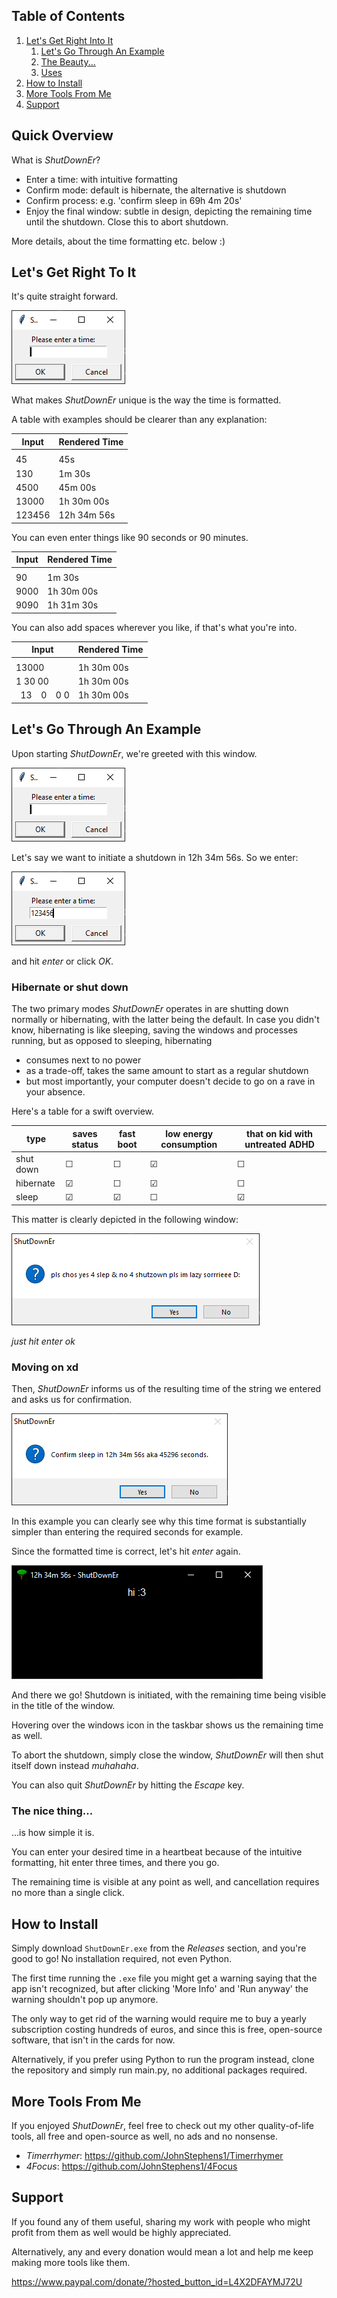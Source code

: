 ## Table of Contents
1. [Let's Get Right Into It](#lets-get-right-into-it)
   1. [Let's Go Through An Example](#lets-go-through-an-example)
   2. [The Beauty...](#the-beauty)
   3. [Uses](#uses)
2. [How to Install](#how-to-install)
3. [More Tools From Me](#more-tools-from-me)
4. [Support](#support)

## Quick Overview

What is _ShutDownEr_?

- Enter a time: with intuitive formatting
- Confirm mode: default is hibernate, the alternative is shutdown
- Confirm process: e.g. 'confirm sleep in 69h 4m 20s'
- Enjoy the final window: subtle in design, depicting the remaining time until the shutdown. Close this to abort shutdown.

More details, about the time formatting etc. below :)

## Let's Get Right To It

It's quite straight forward.

![Greeting](readme-images/greeting.PNG "Unos titleos?")

What makes _ShutDownEr_ unique is the way the time is formatted.

A table with examples should be clearer than any explanation:

| Input  | Rendered Time |
|--------|---------------|
|        |               |
| 45     | 45s           |
| 130    | 1m 30s        |
| 4500   | 45m 00s       |
| 13000  | 1h 30m 00s    |
| 123456 | 12h 34m 56s   |

You can even enter things like 90 seconds or 90 minutes.

| Input | Rendered Time |
|-------|---------------|
|       |               |
| 90    | 1m 30s        |
| 9000  | 1h 30m 00s    |
| 9090  | 1h 31m 30s    |

You can also add spaces wherever you like, if that's what you're into.

| Input                         | Rendered Time |
|-------------------------------|---------------|
|                               |               |
| 13000                         | 1h 30m 00s    |
| 1 30 00                       | 1h 30m 00s    |
| &nbsp; 13 &ensp; 0 &ensp; 0 0 | 1h 30m 00s    |

## Let's Go Through An Example
Upon starting _ShutDownEr_, we're greeted with this window.

![greeting](readme-images/greeting.PNG)

Let's say we want to initiate a shutdown in 12h 34m 56s. So we enter:

![greeting-filled-out](readme-images/greeting-filled-out.PNG)

and hit _enter_ or click _OK_.
<br>

### Hibernate or shut down
The two primary modes _ShutDownEr_ operates in are shutting down normally or hibernating, with the latter being the default.
In case you didn't know, hibernating is like sleeping, saving the windows and processes running, but as opposed to sleeping, hibernating

- consumes next to no power
- as a trade-off, takes the same amount to start as a regular shutdown
- but most importantly, your computer doesn't decide to go on a rave in your absence.

Here's a table for a swift overview.


| type      | saves status | fast boot | low energy consumption | that on kid with untreated ADHD |
|-----------|--------------|-----------|------------------------|---------------------------------|
| shut down | &#9744;      | &#9744;   | &#9745;                | &#9744;                         |
| hibernate | &#9745;      | &#9744;   | &#9745;                | &#9744;                         |
| sleep     | &#9745;      | &#9745;   | &#9744;                | &#9745;                         |

This matter is clearly depicted in the following window:

![confirm-sleep](readme-images/confirm-sleep.PNG)

*just hit enter ok*

### Moving on xd

Then, _ShutDownEr_ informs us of the resulting time of the string we entered and asks us for confirmation.

![confirm-init-shutdown](readme-images/confirm-init-shutdown.PNG)

In this example you can clearly see why this time format is substantially simpler than entering the required seconds for example.
<br>

Since the formatted time is correct, let's hit _enter_ again.

![final-window](readme-images/final-window.PNG)

And there we go! Shutdown is initiated, with the remaining time being visible in the title of the window. 

Hovering over the windows icon in the taskbar shows us the remaining time as well.

To abort the shutdown, simply close the window, _ShutDownEr_ will then shut itself down instead *muhahaha*.

You can also quit _ShutDownEr_ by hitting the _Escape_ key.


### The nice thing...

...is how simple it is.

You can enter your desired time in a heartbeat because of the intuitive formatting, hit enter three times, and there you go.

The remaining time is visible at any point as well, and cancellation requires no more than a single click.


## How to Install

Simply download `ShutDownEr.exe` from the _Releases_ section, and you're good to go! No installation required, not even Python.

The first time running the `.exe` file you might get a warning saying that the app isn't recognized, but after clicking 'More Info' and 'Run anyway' the warning shouldn't pop up anymore.

The only way to get rid of the warning would require me to buy a yearly subscription costing hundreds of euros, and since this is free, open-source software, that isn't in the cards for now.

Alternatively, if you prefer using Python to run the program instead, clone the repository and simply run main.py, no additional packages required.


## More Tools From Me

If you enjoyed _ShutDownEr_, feel free to check out my other quality-of-life tools, all free and open-source as well, no ads and no nonsense.

- _Timerrhymer_: https://github.com/JohnStephens1/Timerrhymer
- _4Focus_: https://github.com/JohnStephens1/4Focus

## Support

If you found any of them useful, sharing my work with people who might profit from them as well would be highly appreciated.

Alternatively, any and every donation would mean a lot and help me keep making more tools like them.

https://www.paypal.com/donate/?hosted_button_id=L4X2DFAYMJ72U